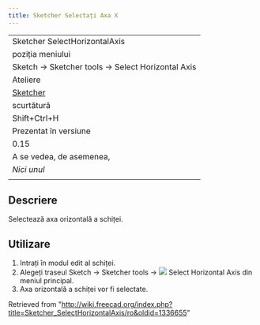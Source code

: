 ```yaml
---
title: Sketcher Selectați Axa X
---
```

|  |
| --- |
| Sketcher SelectHorizontalAxis |
| poziția meniului |
| Sketch → Sketcher tools → Select Horizontal Axis |
| Ateliere |
| [Sketcher](/Sketcher_Workbench/ro "Sketcher Workbench/ro") |
| scurtătură |
| Shift+Ctrl+H |
| Prezentat în versiune |
| 0.15 |
| A se vedea, de asemenea, |
| *Nici unul* |
|  |

## Descriere

Selectează axa orizontală a schiței.

## Utilizare

1. Intrați în modul edit al schiței.
2. Alegeți traseul  Sketch →  Sketcher tools → ![](/images/Sketcher_SelectHorizontalAxis.png) Select Horizontal Axis din meniul principal.
3. Axa orizontală a schiței vor fi selectate.

Retrieved from "<http://wiki.freecad.org/index.php?title=Sketcher_SelectHorizontalAxis/ro&oldid=1336655>"